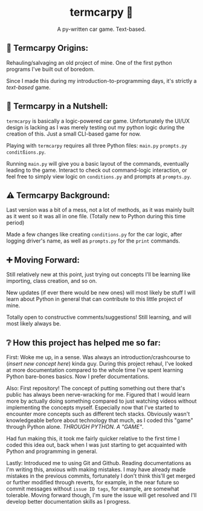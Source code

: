 <h1 align="center">termcarpy 🐍</h1>
<p align="center">A py-written car game. Text-based.</p>

## 🐣 Termcarpy Origins:
Rehauling/salvaging an old project of mine. One of the first python programs I've built out of boredom.

Since I made this during my introduction-to-programming days, it's strictly a *text-based* game. 

## 📝 Termcarpy in a Nutshell:
`termcarpy` is basically a logic-powered car game. Unfortunately the UI/UX design is lacking as I was merely testing out my python logic during the creation of this. Just a small CLI-based game for now.

Playing with `termcarpy` requires all three Python files: 
`main.py` `prompts.py` `conditßions.py`.

Running `main.py` will give you a basic layout of the commands, eventually leading to the game. Interact to check out command-logic interaction, or feel free to simply view logic on `conditions.py` and prompts at `prompts.py`.

## ⚠ Termcarpy Background:
Last version was a bit of a mess, not a lot of methods, as it was mainly built as it went so it was all in one file. 
(Totally new to Python during this time period) 

Made a few changes like creating `conditions.py` for the car logic, after logging driver's name, as well as `prompts.py` for the `print` commands.

## ➕ Moving Forward:
Still relatively new at this point, just trying out concepts I'll be learning like importing, class creation, and so on.

New updates (if ever there would be new ones) will most likely be stuff I will learn about Python in general that can contribute to this little project of mine.

Totally open to constructive comments/suggestions! Still learning, and will most likely always be.

## ❔ How this project has helped me so far:
First: Woke me up, in a sense. Was always an introduction/crashcourse to (*insert new concept here*) kinda guy. During this project rehaul, I've looked at more documentation compared to the whole time I've spent learning Python bare-bones basics. Now I prefer documentations. 

Also: First repository! The concept of putting something out there that's public has always been nerve-wracking for me. Figured that I would learn more by actually doing something compared to just watching videos without implementing the concepts myself. Especially now that I've started to encounter more concepts such as different tech stacks. Obviously wasn't knowledgeable before about technology that much, as I coded this "game" through Python alone. *THROUGH PYTHON*. *A "GAME"*. 

Had fun making this, it took me fairly quicker relative to the first time I coded this idea out, back when I was just starting to get acquainted with Python and programming in general.

Lastly: Introduced me to using Git and Github. Reading documentations as I'm writing this, anxious with making mistakes. I may have already made mistakes in the previous commits, fortunately I don't think this'll get merged or further modified through reverts, for example, in the near future so commit messages without `issue ID tags`, for example, are somewhat tolerable. Moving forward though, I'm sure the issue will get resolved and I'll develop better documentation skills as I progress.
